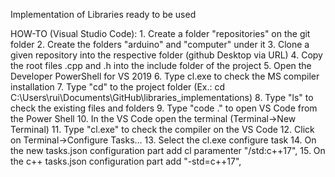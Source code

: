 Implementation of Libraries ready to be used

HOW-TO (Visual Studio Code):
	1. Create a folder "repositories" on the git folder
	2. Create the folders "arduino" and "computer" under it
	3. Clone a given repository into the respective folder (github Desktop via URL)
	4. Copy the root files .cpp and .h into the include folder of the project
	5. Open the Developer PowerShell for VS 2019
	6. Type cl.exe to check the MS compiler installation
	7. Type "cd" to the project folder (Ex.: cd C:\Users\rui\Documents\GitHub\libraries_implementations)
	8. Type "ls" to check the existing files and folders
	9. Type "code ." to open VS Code from the Power Shell
	10. In the VS Code open the terminal (Terminal->New Terminal)
	11. Type "cl.exe" to check the compiler on the VS Code
	12. Click on Terminal->Configure Tasks...
	13. Select the cl.exe configure task
	14. On the new tasks.json configuration part add cl paramenter "/std:c++17",
	15. On the c++ tasks.json configuration part add "-std=c++17",
